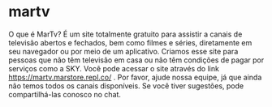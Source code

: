 # martv

O que é MarTv? É um site totalmente gratuito para assistir a canais de televisão abertos e fechados, bem como filmes e séries, diretamente em seu navegador ou por meio de um aplicativo. Criamos esse site para pessoas que não têm televisão em casa ou não têm condições de pagar por serviços como a SKY. Você pode acessar o site através do link https://martv.marstore.repl.co/ . Por favor, ajude nossa equipe, já que ainda não temos todos os canais disponíveis. Se você tiver sugestões, pode compartilhá-las conosco no chat.
